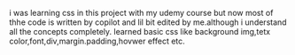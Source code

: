  i was learning css in this project with my udemy course but now most of thhe code is written by copilot and lil bit edited by me.although i understand all the concepts completely.
 learned basic css like background img,tetx color,font,div,margin.padding,hovwer effect etc.